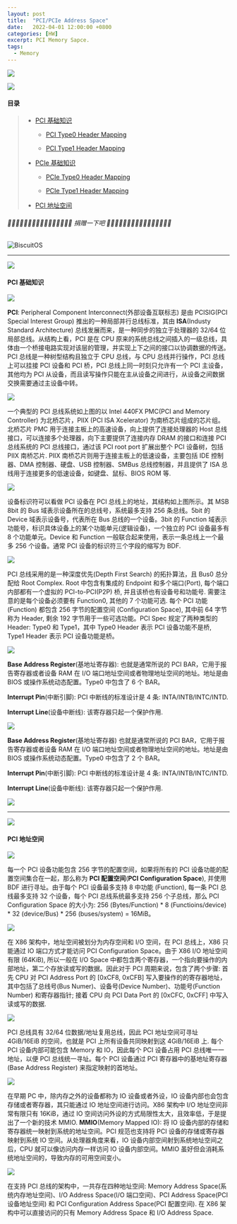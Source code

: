 ```yaml
---
layout: post
title:  "PCI/PCIe Address Space"
date:   2022-04-01 12:00:00 +0800
categories: [HW]
excerpt: PCI Memory Sapce.
tags:
  - Memory
---
```


![](/assets/PDB/BiscuitOS/kernel/IND00000L0.PNG)

![](/assets/PDB/RPI/RPI100100.png)

#### 目录

> - [PCI 基础知识](#A)
>
>   - [PCI Type0 Header Mapping](#D0)
>
>   - [PCI Type1 Header Mapping](#D1)
>
> - [PCIe 基础知识](#A)
>
>   - [PCIe Type0 Header Mapping](#D0)
>
>   - [PCIe Type1 Header Mapping](#D1)
>
> - [PCI 地址空间](#B)


######  🙂🙂🙂🙂🙂🙂🙂🙂🙂🙂🙂🙂🙂🙂🙂🙂 捐赠一下吧 🙂🙂🙂🙂🙂🙂🙂🙂🙂🙂🙂🙂🙂🙂🙂🙂

![BiscuitOS](/assets/PDB/BiscuitOS/kernel/HAB000036.jpg)

-------------------------------------------

<span id="A"></span>

![](/assets/PDB/BiscuitOS/kernel/IND00000Q.jpg)

#### PCI 基础知识

![](/assets/PDB/HK/TH001468.JPEG)

**PCI**: Peripheral Component Interconnect(外部设备互联标志) 是由 PCISIG(PCI Special Interest Group) 推出的一种局部并行总线标准，其由 **ISA**(Industy Standard Architecture) 总线发展而来，是一种同步的独立于处理器的 32/64 位局部总线。从结构上看，PCI 是在 CPU 原来的系统总线之间插入的一级总线，具体由一个桥接电路实现对该层的管理，并实现上下之间的接口以协调数据的传送。PCI 总线是一种树型结构且独立于 CPU 总线，与 CPU 总线并行操作，PCI 总线上可以挂接 PCI 设备和 PCI 桥，PCI 总线上同一时刻只允许有一个 PCI 主设备，其他均为 PCI 从设备，而且读写操作只能在主从设备之间进行，从设备之间数据交换需要通过主设备中转。

![](/assets/PDB/HK/TH001467.png)

一个典型的 PCI 总线系统如上图的以 Intel 440FX PMC(PCI and Memory Controller) 为北桥芯片，PIIX (PCI ISA Xcelerator) 为南桥芯片组成的芯片组。北桥芯片 PMC 用于连接主板上的高速设备，向上提供了连接处理器的 Host 总线接口，可以连接多个处理器，向下主要提供了连接内存 DRAM 的接口和连接 PCI 总线系统的 PCI 总线接口，通过该 PCI root port 扩展出整个 PCI 设备树，包括 PIIX 南桥芯片. PIIX 南桥芯片则用于连接主板上的低速设备，主要包括 IDE 控制器、DMA 控制器、硬盘、USB 控制器、SMBus 总线控制器，并且提供了 ISA 总线用于连接更多的低速设备，如键盘、鼠标、BIOS ROM 等.

![](/assets/PDB/HK/TH001471.png)

设备标识符可以看做 PCI 设备在 PCI 总线上的地址，其结构如上图所示。其 MSB 8bit 的 Bus 域表示设备所在的总线号，系统最多支持 256 条总线。5bit 的 Device 域表示设备号，代表所在 Bus 总线的一个设备。3bit 的 Function 域表示功能号，标识具体设备上的某个功能单元(逻辑设备)，一个独立的 PCI 设备最多有 8 个功能单元。Device 和 Function 一般联合起来使用，表示一条总线上一个最多 256 个设备。通常 PCI 设备的标识符三个字段的缩写为 BDF.

![](/assets/PDB/HK/TH001470.png)

PCI 总线采用的是一种深度优先(Depth First Search) 的拓扑算法，且 Bus0 总分配给 Root Complex. Root 中包含有集成的 Endpoint 和多个端口(Port), 每个端口内部都有一个虚拟的 PCI-to-PCI(P2P) 桥, 并且该桥也有设备号和功能号. 需要注意的是每个设备必须要有 Function0, 其他的 7 个功能可选. 每个 PCI 功能 (Function) 都包含 256 字节的配置空间 (Configuration Space), 其中前 64 字节称为 Header, 剩余 192 字节用于一些可选功能。PCI Spec 规定了两种类型的 Header: Type0 和 Type1，其中 Type0 Header 表示 PCI 设备功能不是桥, Type1 Header 表示 PCI 设备功能是桥。

<span id="D0"></span>
![](/assets/PDB/HK/TH001472.png)

**Base Address Register**(基地址寄存器): 也就是通常所说的 PCI BAR，它用于报告寄存器或者设备 RAM 在 I/O 端口地址空间或者物理地址空间的地址。地址是由 BIOS 或操作系统动态配置。Type0 中包含了 6 个 BAR。

**Interrupt Pin**(中断引脚): PCI 中断线的标准设计是 4 条: INTA/INTB/INTC/INTD. 

**Interrupt Line**(设备中断线): 该寄存器只起一个保护作用.

<span id="D1"></span>
![](/assets/PDB/HK/TH001473.png)

**Base Address Register**(基地址寄存器) 也就是通常所说的 PCI BAR，它用于报告寄存器或者设备 RAM 在 I/O 端口地址空间或者物理地址空间的地址。地址是由 BIOS 或操作系统动态配置。Type0 中包含了 2 个 BAR。

**Interrupt Pin**(中断引脚): PCI 中断线的标准设计是 4 条: INTA/INTB/INTC/INTD. 

**Interrupt Line**(设备中断线): 该寄存器只起一个保护作用.

![](/assets/PDB/BiscuitOS/kernel/IND000100.png)

-------------------------------------------

<span id="B"></span>

![](/assets/PDB/BiscuitOS/kernel/IND00000T.jpg)

#### PCI 地址空间

![](/assets/PDB/HK/TH001474.png)

每一个 PCI 设备功能包含 256 字节的配置空间，如果将所有的 PCI 设备功能的配置空间集合在一起，那么称为 **PCI 配置空间**(**PCI Configuration Space**), 并使用 BDF 进行寻址。由于每个 PCI 设备最多支持 8 中功能 (Function), 每一条 PCI 总线最多支持 32 个设备，每个 PCI 总线系统最多支持 256 个子总线，那么 PCI Configuration Space 的大小为: 256 (Bytes/Function) * 8 (Functioins/device) * 32 (device/Bus) * 256 (buses/system) = 16MiB。

![](/assets/PDB/HK/TH001475.png)

在 X86 架构中，地址空间被划分为内存空间和 I/O 空间，在 PCI 总线上，X86 只能通过 IO 端口方式才能访问 PCI Configuration Space。由于 X86 I/O 地址空间有限 (64KiB), 所以一般在 I/O Space 中都包含两个寄存器，一个指向要操作的内部地址，第二个存放读或写的数据。因此对于 PCI 周期来说，包含了两个步骤: 首先 CPU 对 PCI Address Port 的 \[0xCF8, 0xCFB] 写入要操作的的寄存器地址，其中包括了总线号(Bus Numer)、设备号(Device Number)、功能号(Function Number) 和寄存器指针; 接着 CPU 向 PCI Data Port 的 \[0xCFC, 0xCFF] 中写入读或写的数据.

![](/assets/PDB/HK/TH001468.png)

PCI 总线具有 32/64 位数据/地址复用总线，因此 PCI 地址空间可寻址 4GiB/16EiB 的空间，也就是 PCI 上所有设备共同映射到这 4GiB/16EiB 上. 每个 PCI 设备内部可能包含 Memory 和 IO，因此每个 PCI 设备占用 PCI 总线唯一一地址，以便 PCI 总线统一寻址。每个 PCI 设备通过 PCI 寄存器中的基地址寄存器 (Base Address Register) 来指定映射的首地址。

![](/assets/PDB/HK/TH001476.png)

在早期 PC 中，除内存之外的设备都称为 IO 设备或者外设，IO 设备内部也会包含存储或者寄存器，其只能通过 IO 地址空间进行访问。X86 架构中 I/O 地址空间非常有限只有 16KiB，通过 IO 空间访问外设的方式局限性太大，且效率低，于是提出了一个新的技术 MMIO. **MMIO**(Memory Mapped IO): 将 IO 设备内部的存储和寄存器统一映射到系统的地址空间。PCI 规范也支持将 PCI 设备的存储或寄存器映射到系统 IO 空间。从处理器角度来看，IO 设备内部空间射到系统地址空间之后，CPU 就可以像访问内存一样访问 IO 设备内部空间。MMIO 虽好但会消耗系统地址空间的，导致内存的可用空间变小。

![](/assets/PDB/HK/TH001469.png)

在支持 PCI 总线的架构中，一共存在四种地址空间: Memory Address Space(系统内存地址空间)、I/O Address Space(I/O 端口空间)、PCI Address Space(PCI 设备地址空间) 和 PCI Configuration Address Space(PCI 配置空间). 在 X86 架构中可以直接访问的只有 Memory Address Space 和 I/O Address Space. 

